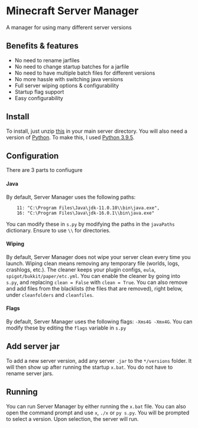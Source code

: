 # Minecraft Server Manager
 A manager for using many different server versions
 
## Benefits & features
- No need to rename jarfiles
- No need to change startup batches for a jarfile
- No need to have multiple batch files for different versions
- No more hassle with switching java versions
- Full server wiping options & configurability
- Startup flag support
- Easy configurability

## Install
To install, just unzip [this](https://github.com/CocoTheOwner/Server-Manager/archive/refs/heads/main.zip) in your main server directory.
You will also need a version of [Python](https://www.python.org/). To make this, I used [Python 3.9.5](https://www.python.org/ftp/python/3.9.5/python-3.9.5-amd64.exe).

## Configuration
There are 3 parts to confiugure

#### Java
By default, Server Manager uses the following paths:
```
    11: "C:\Program Files\Java\jdk-11.0.10\\bin\java.exe",
    16: "C:\Program Files\Java\jdk-16.0.1\\bin\java.exe"
```
You can modify these in `s.py` by modifying the paths in the `javaPaths` dictionary. Ensure to use `\\` for directories.

#### Wiping
By default, Server Manager does not wipe your server clean every time you launch.
Wiping clean means removing any temporary file (worlds, logs, crashlogs, etc.).
The cleaner keeps your plugin configs, `eula`, `spigot/bukkit/paper/etc.yml`.
You can enable the cleaner by going into `s.py`, and replacing `clean = False` with `clean = True`.
You can also remove and add files from the blacklists (the files that are removed), right below, under `cleanfolders` and `cleanfiles`.

#### Flags
By default, Server Manager uses the following flags: `-Xms4G -Xmx4G`. You can modify these by editing the `flags` variable in `s.py`

## Add server jar
To add a new server version, add any server `.jar` to the `*/versions` folder. 
It will then show up after running the startup `x.bat`.
You do not have to rename server jars.

## Running
You can run Server Manager by either running the `x.bat` file.
You can also open the command prompt and use `x`, `./x` or `py s.py`.
You will be prompted to select a version.
Upon selection, the server will run.
